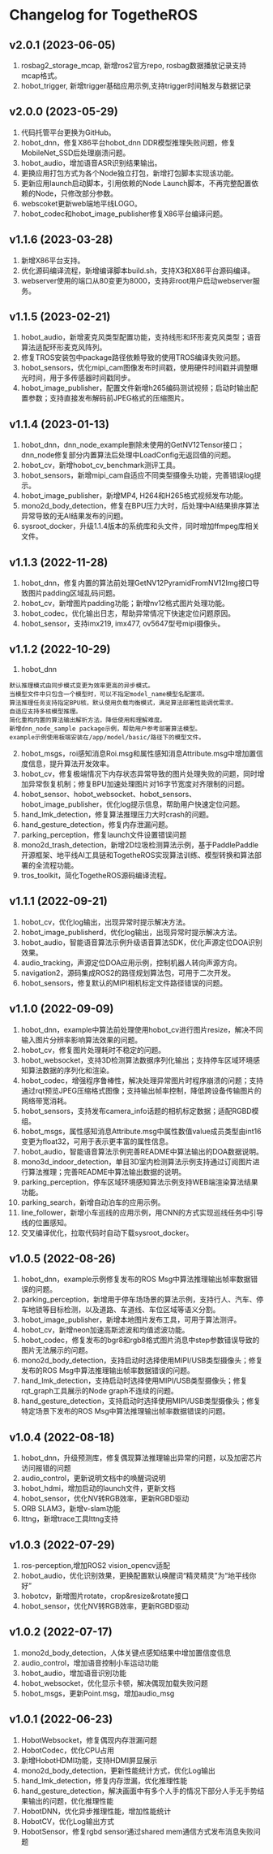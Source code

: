# Changelog for TogetheROS

v2.0.1 (2023-06-05)
------------------

  1. rosbag2_storage_mcap, 新增ros2官方repo, rosbag数据播放记录支持mcap格式。
  2. hobot_trigger, 新增trigger基础应用示例,支持trigger时间触发与数据记录


v2.0.0 (2023-05-29)
------------------

  1. 代码托管平台更换为GitHub。
  2. hobot_dnn，修复X86平台hobot_dnn DDR模型推理失败问题，修复MobileNet_SSD后处理崩溃问题。
  3. hobot_audio，增加语音ASR识别结果输出。
  4. 更换应用打包方式为各个Node独立打包，新增打包脚本实现该功能。
  5. 更新应用launch启动脚本，引用依赖的Node Launch脚本，不再完整配置依赖的Node，只修改部分参数。
  6. webscoket更新web端地平线LOGO。
  7. hobot_codec和hobot_image_publisher修复X86平台编译问题。


v1.1.6 (2023-03-28)
------------------

  1. 新增X86平台支持。
  2. 优化源码编译流程，新增编译脚本build.sh，支持X3和X86平台源码编译。
  3. webserver使用的端口从80变更为8000，支持非root用户启动webserver服务。


v1.1.5 (2023-02-21)
------------------

  1. hobot_audio，新增麦克风类型配置功能，支持线形和环形麦克风类型；语音算法适配环形麦克风阵列。
  2. 修复TROS安装包中package路径依赖导致的使用TROS编译失败问题。
  3. hobot_sensors，优化mipi_cam图像发布时间戳，使用硬件时间戳并调整曝光时间，用于多传感器时间戳同步。
  4. hobot_image_publisher，配置文件新增h265编码测试视频；启动时输出配置参数；支持直接发布解码前JPEG格式的压缩图片。


v1.1.4 (2023-01-13)
------------------

  1. hobot_dnn，dnn_node_example删除未使用的GetNV12Tensor接口；dnn_node修复部分内置算法后处理中LoadConfig无返回值的问题。
  2. hobot_cv，新增hobot_cv_benchmark测评工具。
  3. hobot_sensors，新增mipi_cam自适应不同类型摄像头功能，完善错误log提示。
  4. hobot_image_publisher，新增MP4, H264和H265格式视频发布功能。
  5. mono2d_body_detection，修复在BPU压力大时，后处理中AI结果排序算法异常导致的无AI结果发布的问题。
  6. sysroot_docker，升级1.1.4版本的系统库和头文件，同时增加ffmpeg库相关文件。


v1.1.3 (2022-11-28)
------------------

  1. hobot_dnn，修复内置的算法前处理GetNV12PyramidFromNV12Img接口导致图片padding区域乱码问题。
  2. hobot_cv，新增图片padding功能；新增nv12格式图片处理功能。
  3. hobot_codec，优化输出日志，帮助异常情况下快速定位问题原因。
  4. hobot_sensor，支持imx219, imx477, ov5647型号mipi摄像头。


v1.1.2 (2022-10-29)
------------------

  1. hobot_dnn

    默认推理模式由同步模式变更为效率更高的异步模式。
    当模型文件中只包含一个模型时，可以不指定model_name模型名配置项。
    算法推理任务支持指定BPU核，默认使用负载均衡模式，满足算法部署性能调优需求。
    自适应支持多核模型推理。
    简化重构内置的算法输出解析方法，降低使用和理解难度。
    新增dnn_node_sample package示例，帮助用户参考部署算法模型。
    example示例使用板端安装在/app/model/basic/路径下的模型文件。

  2. hobot_msgs，roi感知消息Roi.msg和属性感知消息Attribute.msg中增加置信度信息，提升算法开发效率。
  3. hobot_cv，修复极端情况下内存状态异常导致的图片处理失败的问题，同时增加异常恢复机制；修复BPU加速处理图片对16字节宽度对齐限制的问题。
  4. hobot_sensor、hobot_websocket、hobot_sensors、hobot_image_publisher，优化log提示信息，帮助用户快速定位问题。
  5. hand_lmk_detection，修复算法推理压力大时crash的问题。
  6. hand_gesture_detection，修复内存泄漏问题。
  7. parking_perception，修复launch文件设置错误问题
  8. mono2d_trash_detection，新增2D垃圾检测算法示例，基于PaddlePaddle开源框架、地平线AI工具链和TogetheROS实现算法训练、模型转换和算法部署的全流程功能。
  9. tros_toolkit，简化TogetheROS源码编译流程。


v1.1.1 (2022-09-21)
------------------

  1. hobot_cv，优化log输出，出现异常时提示解决方法。
  2. hobot_image_publisherd，优化log输出，出现异常时提示解决方法。
  3. hobot_audio，智能语音算法示例升级语音算法SDK，优化声源定位DOA识别效果。
  4. audio_tracking，声源定位DOA应用示例，控制机器人转向声源方向。
  5. navigation2，源码集成ROS2的路径规划算法包，可用于二次开发。
  6. hobot_sensors，修复默认的MIPI相机标定文件路径错误的问题。

v1.1.0 (2022-09-09)
------------------

  1. hobot_dnn，example中算法前处理使用hobot_cv进行图片resize，解决不同输入图片分辨率影响算法效果的问题。
  2. hobot_cv，修复图片处理耗时不稳定的问题。
  3. hobot_websocket，支持3D检测算法数据序列化输出；支持停车区域环境感知算法数据的序列化和渲染。
  4. hobot_codec，增强程序鲁棒性，解决处理异常图片时程序崩溃的问题；支持通过rqt预览JPEG压缩格式图像；支持输出帧率控制，降低跨设备传输图片的网络带宽消耗。
  5. hobot_sensors，支持发布camera_info话题的相机标定数据；适配RGBD模组。
  6. hobot_msgs，属性感知消息Attribute.msg中属性数值value成员类型由int16变更为float32，可用于表示更丰富的属性信息。
  7. hobot_audio，智能语音算法示例完善README中算法输出的DOA数据说明。
  8. mono3d_indoor_detection，单目3D室内检测算法示例支持通过订阅图片进行算法推理；完善README中算法输出数据的说明。
  9. parking_perception，停车区域环境感知算法示例支持WEB端渲染算法结果功能。
  10. parking_search，新增自动泊车的应用示例。
  11. line_follower，新增小车巡线的应用示例，用CNN的方式实现巡线任务中引导线的位置感知。
  12. 交叉编译优化，拉取代码时自动下载sysroot_docker。

v1.0.5 (2022-08-26)
------------------

  1. hobot_dnn，example示例修复发布的ROS Msg中算法推理输出帧率数据错误的问题。
  2. parking_perception，新增用于停车场场景的算法示例，支持行人、汽车、停车地锁等目标检测，以及道路、车道线、车位区域等语义分割。
  3. hobot_image_publisher，新增本地图片发布工具，可用于算法测评。
  4. hobot_cv，新增neon加速高斯滤波和均值滤波功能。
  5. hobot_codec，修复发布的bgr8和rgb8格式图片消息中step参数错误导致的图片无法展示的问题。
  6. mono2d_body_detection，支持启动时选择使用MIPI/USB类型摄像头；修复发布的ROS Msg中算法推理输出帧率数据错误的问题。
  7. hand_lmk_detection，支持启动时选择使用MIPI/USB类型摄像头；修复rqt_graph工具展示的Node graph不连续的问题。
  8. hand_gesture_detection，支持启动时选择使用MIPI/USB类型摄像头；修复特定场景下发布的ROS Msg中算法推理输出帧率数据错误的问题。

v1.0.4 (2022-08-18)
------------------

  1. hobot_dnn，升级预测库，修复偶现算法推理输出异常的问题，以及加密芯片访问报错的问题
  3. audio_control，更新说明文档中的唤醒词说明
  4. hobot_hdmi，增加启动的launch文件，更新文档
  5. hobot_sensor，优化NV转RGB效率，更新RGBD驱动
  6. ORB SLAM3，新增v-slam功能
  7. lttng，新增trace工具lttng支持

v1.0.3 (2022-07-29)
------------------

  1. ros-perception,增加ROS2 vision_opencv适配
  3. hobot_audio，优化识别效果，更换配置默认唤醒词“精灵精灵”为“地平线你好”
  4. hobotcv，新增图片rotate，crop&resize&rotate接口
  5. hobot_sensor，优化NV转RGB效率，更新RGBD驱动

v1.0.2 (2022-07-17)
------------------

  1. mono2d_body_detection，人体关键点感知结果中增加置信度信息
  2. audio_control，增加语音控制小车运动功能
  3. hobot_audio，增加语音识别功能
  4. hobot_websocket，优化显示卡顿，解决偶现加载失败问题
  5. hobot_msgs，更新Point.msg，增加audio_msg

v1.0.1 (2022-06-23)
------------------
  1. HobotWebsocket，修复偶现内存泄漏问题
  2. HobotCodec，优化CPU占用
  3. 新增HobotHDMI功能，支持HDMI屏显展示
  4. mono2d_body_detection，更新性能统计方式，优化Log输出
  5. hand_lmk_detection，修复内存泄漏，优化推理性能
  6. hand_gesture_detection，解决画面中有多个人手的情况下部分人手无手势结果输出的问题，优化推理性能
  7. HobotDNN，优化异步推理性能，增加性能统计
  8. HobotCV，优化Log输出方式
  9. HobotSensor，修复rgbd sensor通过shared mem通信方式发布消息失败问题
 
